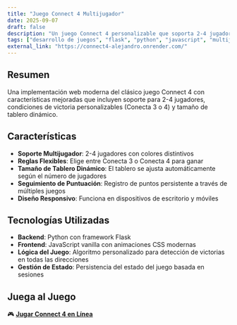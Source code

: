 ```yaml
---
title: "Juego Connect 4 Multijugador"
date: 2025-09-07
draft: false
description: "Un juego Connect 4 personalizable que soporta 2-4 jugadores con tamaños de tablero variables"
tags: ["desarrollo de juegos", "flask", "python", "javascript", "multijugador"]
external_link: "https://connect4-alejandro.onrender.com/"
---
```


## Resumen

Una implementación web moderna del clásico juego Connect 4 con características mejoradas que incluyen soporte para 2-4 jugadores, condiciones de victoria personalizables (Conecta 3 o 4) y tamaño de tablero dinámico.

## Características

- **Soporte Multijugador**: 2-4 jugadores con colores distintivos
- **Reglas Flexibles**: Elige entre Conecta 3 o Conecta 4 para ganar
- **Tamaño de Tablero Dinámico**: El tablero se ajusta automáticamente según el número de jugadores
- **Seguimiento de Puntuación**: Registro de puntos persistente a través de múltiples juegos
- **Diseño Responsivo**: Funciona en dispositivos de escritorio y móviles

## Tecnologías Utilizadas

- **Backend**: Python con framework Flask
- **Frontend**: JavaScript vanilla con animaciones CSS modernas
- **Lógica del Juego**: Algoritmo personalizado para detección de victorias en todas las direcciones
- **Gestión de Estado**: Persistencia del estado del juego basada en sesiones

## Juega al Juego

🎮 **[Jugar Connect 4 en Línea](https://connect4-game-alejandro.onrender.com)**